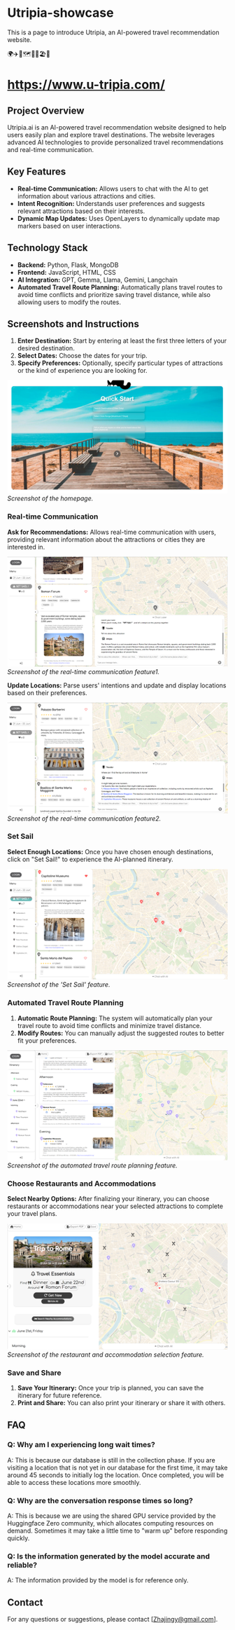 # Utripia-showcase

This is a page to introduce Utripia, an AI-powered travel recommendation website.

🌍✈️🧳🗺️🚗🏨🏖️📍

# https://www.u-tripia.com/
## Project Overview
Utripia.ai is an AI-powered travel recommendation website designed to help users easily plan and explore travel destinations. The website leverages advanced AI technologies to provide personalized travel recommendations and real-time communication.

## Key Features
- **Real-time Communication:** Allows users to chat with the AI to get information about various attractions and cities.
- **Intent Recognition:** Understands user preferences and suggests relevant attractions based on their interests.
- **Dynamic Map Updates:** Uses OpenLayers to dynamically update map markers based on user interactions.

## Technology Stack
- **Backend:** Python, Flask, MongoDB
- **Frontend:** JavaScript, HTML, CSS
- **AI Integration:** GPT, Gemma, Llama, Gemini, Langchain
- **Automated Travel Route Planning:** Automatically plans travel routes to avoid time conflicts and prioritize saving travel distance, while also allowing users to modify the routes.

## Screenshots and Instructions
1. **Enter Destination:** Start by entering at least the first three letters of your desired destination.
2. **Select Dates:** Choose the dates for your trip.
3. **Specify Preferences:** Optionally, specify particular types of attractions or the kind of experience you are looking for.

![Homepage](imgs/homepage1.png)
*Screenshot of the homepage.*


### Real-time Communication

**Ask for Recommendations:** Allows real-time communication with users, providing relevant information about the attractions or cities they are interested in.

![Chat](imgs/chat.png)
*Screenshot of the real-time communication feature1.*


**Update Locations:** Parse users' intentions and update and display locations based on their preferences.

![Chat](imgs/chat2.png)
*Screenshot of the real-time communication feature2.*

### Set Sail

**Select Enough Locations:** Once you have chosen enough destinations, click on "Set Sail!" to experience the AI-planned itinerary.

![Set Sail](imgs/set_sail.png)
*Screenshot of the 'Set Sail' feature.*

### Automated Travel Route Planning

1. **Automatic Route Planning:** The system will automatically plan your travel route to avoid time conflicts and minimize travel distance.
2. **Modify Routes:** You can manually adjust the suggested routes to better fit your preferences.
   
![Route Planning](imgs/route_planning.png)
*Screenshot of the automated travel route planning feature.*

### Choose Restaurants and Accommodations

**Select Nearby Options:** After finalizing your itinerary, you can choose restaurants or accommodations near your selected attractions to complete your travel plans.
   
![Restaurants and Accommodations](imgs/restaurants_accommodations.png)
*Screenshot of the restaurant and accommodation selection feature.*


### Save and Share

1. **Save Your Itinerary:** Once your trip is planned, you can save the itinerary for future reference.
2. **Print and Share:** You can also print your itinerary or share it with others.



## FAQ

### Q: Why am I experiencing long wait times?
A: This is because our database is still in the collection phase. If you are visiting a location that is not yet in our database for the first time, it may take around 45 seconds to initially log the location. Once completed, you will be able to access these locations more smoothly.

### Q: Why are the conversation response times so long?
A: This is because we are using the shared GPU service provided by the Huggingface Zero community, which allocates computing resources on demand. Sometimes it may take a little time to "warm up" before responding quickly.

### Q: Is the information generated by the model accurate and reliable?
A: The information provided by the model is for reference only.


## Contact
For any questions or suggestions, please contact [Zhajingy@gmail.com].
